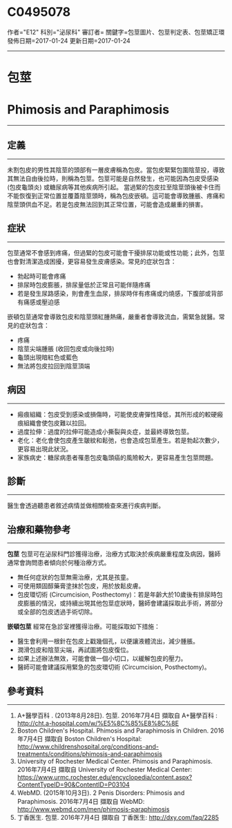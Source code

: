 # C0495078
作者="E12"
科別="泌尿科"
審訂者=
關鍵字=包莖圖片、包莖判定表、包莖矯正環
發佈日期=2017-01-24
更新日期=2017-01-24

----------
# 包莖
# Phimosis and Paraphimosis
----------
## 定義
----------

未割包皮的男性其陰莖的頭部有一層皮膚稱為包皮。當包皮緊緊包圍陰莖投，導致其無法自由後拉時，則稱為包莖。包莖可能是自然發生，也可能因為包皮受感染 (包皮龜頭炎) 或糖尿病等其他疾病所引起。
當過緊的包皮拉至陰莖頭後被卡住而不能恢復到正常位置並覆蓋陰莖頭時，稱為包皮嵌頓。這可能會導致腫脹、疼痛和陰莖頭供血不足。若是包皮無法回到其正常位置，可能會造成嚴重的損害。 

## 症狀
----------

包莖通常不會感到疼痛，但過緊的包皮可能會干擾排尿功能或性功能；此外，包莖也會對清潔造成困擾，更容易發生皮膚感染。常見的症狀包含：

- 勃起時可能會疼痛
- 排尿時包皮膨脹，排尿量低於正常且可能伴隨疼痛
- 若是發生尿路感染，則會產生血尿，排尿時伴有疼痛或灼燒感，下腹部或背部有痛感或壓迫感 

嵌頓包莖通常會導致包皮和陰莖頭紅腫熱痛，嚴重者會導致流血，需緊急就醫。常見的症狀包含：

- 疼痛
- 陰莖尖端腫脹 (收回包皮或向後拉時)
- 龜頭出現暗紅色或藍色 
- 無法將包皮拉回到陰莖頂端
## 病因
----------
- 瘢痕組織：包皮受到感染或損傷時，可能使皮膚彈性降低，其所形成的較硬瘢痕組織會使包皮難以拉回。
- 過度拉伸：過度的拉伸可能造成小撕裂與炎症，並最終導致包莖。
- 老化：老化會使包皮產生皺紋和鬆弛，也會造成包莖產生。若是勃起次數少，更容易出現此狀況。
- 家族病史：糖尿病患者罹患包皮龜頭癌的風險較大，更容易產生包莖問題。 
## 診斷
----------

醫生會透過聽患者敘述病情並做相關檢查來進行疾病判斷。

## 治療和藥物參考
----------

**包莖**
包莖可在泌尿科門診獲得治療，治療方式取決於疾病嚴重程度及病因，醫師通常會詢問患者傾向於何種治療方式。

- 無任何症狀的包莖無需治療，尤其是孩童。
- 可使用類固醇藥膏塗抹於包皮，用於放鬆皮膚。
- 包皮環切術 (Circumcision, Posthectomy)：若是年齡大於10歲後有排尿時包皮膨脹的情況，或持續出現其他包莖症狀時，醫師會建議採取此手術，將部分或全部的包皮透過手術切除。 

**嵌頓包莖**
經常在急診室裡獲得治療。可能採取如下措施：

- 醫生會利用一根針在包皮上戳幾個孔，以便讓液體流出，減少腫脹。
- 潤滑包皮和陰莖尖端，再試圖將包皮復位。
- 如果上述辦法無效，可能會做一個小切口，以緩解包皮的壓力。
- 醫師可能會建議採用緊急的包皮環切術 (Circumcision, Posthectomy)。 
## 參考資料
----------
1. A+醫學百科 . (2013年8月28日). 包莖. 2016年7月4日 擷取自 A+醫學百科 : 
  http://cht.a-hospital.com/w/%E5%8C%85%E8%8C%8E
2. Boston Children's Hospital. Phimosis and Paraphimosis in Children. 2016年7月4日 擷取自 Boston Children's Hospital: 
  http://www.childrenshospital.org/conditions-and-treatments/conditions/phimosis-and-paraphimosis
3. University of Rochester Medical Center. Phimosis and Paraphimosis. 2016年7月4日 擷取自 University of Rochester Medical Center: https://www.urmc.rochester.edu/encyclopedia/content.aspx?ContentTypeID=90&ContentID=P03104
4. WebMD. (2015年10月3日). 2 Penis Disorders: Phimosis and Paraphimosis. 2016年7月4日 擷取自 WebMD: 
  http://www.webmd.com/men/phimosis-paraphimosis
5. 丁香医生. 包莖. 2016年7月4日 擷取自 丁香医生: 
  http://dxy.com/faq/2285

